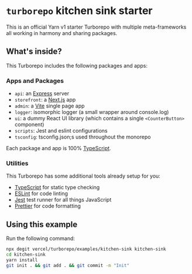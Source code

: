 # `turborepo` kitchen sink starter

This is an official Yarn v1 starter Turborepo with multiple meta-frameworks all working in harmony and sharing packages.

## What's inside?

This Turborepo includes the following packages and apps:

### Apps and Packages

- `api`: an [Express](https://expressjs.com/) server
- `storefront`: a [Next.js](https://nextjs.org) app
- `admin`: a [Vite](https://vitejs.dev/) single page app
- `logger`: isomorphic logger (a small wrapper around console.log)
- `ui`: a dummy React UI library (which contains a single `<CounterButton>` component)
- `scripts`: Jest and eslint configurations
- `tsconfig`: tsconfig.json;s used throughout the monorepo

Each package and app is 100% [TypeScript](https://www.typescriptlang.org/).

### Utilities

This Turborepo has some additional tools already setup for you:

- [TypeScript](https://www.typescriptlang.org/) for static type checking
- [ESLint](https://eslint.org/) for code linting
- [Jest](https://jestjs.io) test runner for all things JavaScript
- [Prettier](https://prettier.io) for code formatting

## Using this example

Run the following command:

```sh
npx degit vercel/turborepo/examples/kitchen-sink kitchen-sink
cd kitchen-sink
yarn install
git init . && git add . && git commit -m "Init"
```
